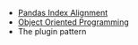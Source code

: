* [Pandas Index Alignment](pandas-index-alignment/readm****e.md)
* [Object Oriented Programming](oop_musings/oop.md)
* The plugin pattern